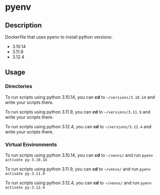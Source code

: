 # pyenv

##  Description
Dockerfile that uses pyenv to install python versions:
- 3.10.14
- 3.11.9
- 3.12.4

## Usage

### Directories

To run scripts using python 3.10.14, you can **cd** to `~/versions/3.10.14` and write your scripts there.

To run scripts using python 3.11.9, you can **cd** to `~/versions/3.11.9` and write your scripts there. 

To run scripts using python 3.12.4, you can **cd** to `~/versions/3.12.4` and write your scripts there. 

### Virtual Environments

To run scripts using python 3.10.14, you can **cd** to `~/venvs/` and run `pyenv activate py-3.10.14`

To run scripts using python 3.11.9, you can **cd** to `~/venvs/` and run `pyenv activate py-3.11.9`

To run scripts using python 3.12.4, you can **cd** to `~/venvs/` and run `pyenv activate py-3.12.4`
